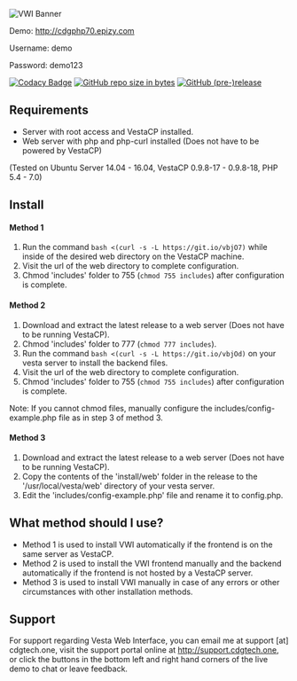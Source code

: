![VWI Banner](https://raw.githubusercontent.com/cdgco/VestaWebInterface/master/VWI%20Banner.png)

Demo: http://cdgphp70.epizy.com

Username: demo

Password: demo123


[![Codacy Badge](https://api.codacy.com/project/badge/Grade/7e9666795d6b4aa1a7838f7af599b720)](https://www.codacy.com/app/carter/VestaWebInterface?utm_source=github.com&amp;utm_medium=referral&amp;utm_content=cdgco/VestaWebInterface&amp;utm_campaign=Badge_Grade)
[![GitHub repo size in bytes](https://img.shields.io/github/repo-size/cdgco/vestawebinterface.svg)](https://github.com/cdgco/VestaWebInterface/releases)
[![GitHub (pre-)release](https://img.shields.io/github/release/cdgco/vestawebinterface/all.svg)](https://github.com/cdgco/VestaWebInterface/releases)


## Requirements
* Server with root access and VestaCP installed.
* Web server with php and php-curl installed (Does not have to be powered by VestaCP)

(Tested on Ubuntu Server 14.04 - 16.04, VestaCP 0.9.8-17 - 0.9.8-18, PHP 5.4 - 7.0)

## Install

#### Method 1

1. Run the command `bash <(curl -s -L https://git.io/vbjO7)` while inside of the desired web directory on the VestaCP machine.
2. Visit the url of the web directory to complete configuration.
3. Chmod 'includes' folder to 755 (`chmod 755 includes`) after configuration is complete.

#### Method 2

1. Download and extract the latest release to a web server (Does not have to be running VestaCP).
2. Chmod 'includes' folder to 777 (`chmod 777 includes`).
3. Run the command `bash <(curl -s -L https://git.io/vbjOd)` on your vesta server to install the backend files.
4. Visit the url of the web directory to complete configuration.
5. Chmod 'includes' folder to 755 (`chmod 755 includes`) after configuration is complete.

Note: If you cannot chmod files, manually configure the includes/config-example.php file as in step 3 of method 3.


#### Method 3

1. Download and extract the latest release to a web server (Does not have to be running VestaCP).
2. Copy the contents of the 'install/web' folder in the release to the '/usr/local/vesta/web' directory of your vesta server.
3. Edit the 'includes/config-example.php' file and rename it to config.php.

## What method should I use?

* Method 1 is used to install VWI automatically if the frontend is on the same server as VestaCP.
* Method 2 is used to install the VWI frontend manually and the backend automatically if the frontend is not hosted by a VestaCP server. 
* Method 3 is used to install VWI manually in case of any errors or other circumstances with other installation methods.
 
## Support

For support regarding Vesta Web Interface, you can email me at support [at] cdgtech.one, visit the support portal online at http://support.cdgtech.one, or click the buttons in the bottom left and right hand corners of the live demo to chat or leave feedback.
